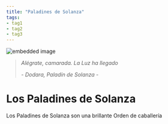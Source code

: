 ```yaml
---
title: "Paladines de Solanza"
tags:
- tag1
- tag2
- tag3
---
```

![embedded image](https://assets.legendkeeper.com/3ec8ee5b-c56b-4014-a151-8bb0e97191cc.jpg "Attachment")

> _Alégrate, camarada. La Luz ha llegado_
> 
> _- Dodara, Paladín de Solanza -_

# Los Paladines de Solanza

Los Paladines de Solanza son una brillante Orden de caballería